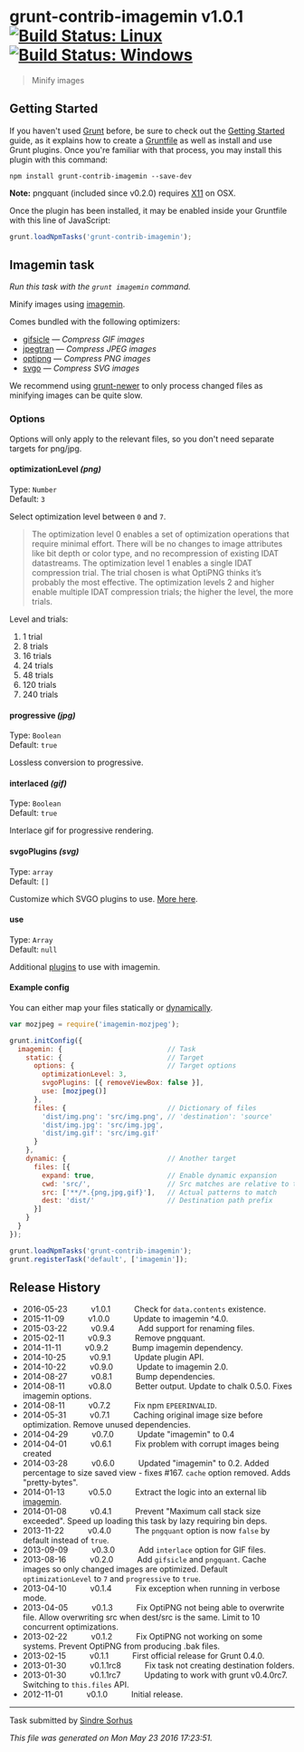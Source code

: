 # grunt-contrib-imagemin v1.0.1 [![Build Status: Linux](https://travis-ci.org/gruntjs/grunt-contrib-imagemin.svg?branch=master)](https://travis-ci.org/gruntjs/grunt-contrib-imagemin) [![Build Status: Windows](https://ci.appveyor.com/api/projects/status/7w491e6edsuanreu/branch/master?svg=true)](https://ci.appveyor.com/project/gruntjs/grunt-contrib-imagemin/branch/master)

> Minify images



## Getting Started

If you haven't used [Grunt](http://gruntjs.com/) before, be sure to check out the [Getting Started](http://gruntjs.com/getting-started) guide, as it explains how to create a [Gruntfile](http://gruntjs.com/sample-gruntfile) as well as install and use Grunt plugins. Once you're familiar with that process, you may install this plugin with this command:

```shell
npm install grunt-contrib-imagemin --save-dev
```

**Note:** pngquant (included since v0.2.0) requires [X11](http://xquartz.macosforge.org/landing/) on OSX.

Once the plugin has been installed, it may be enabled inside your Gruntfile with this line of JavaScript:

```js
grunt.loadNpmTasks('grunt-contrib-imagemin');
```




## Imagemin task
_Run this task with the `grunt imagemin` command._

Minify images using [imagemin](https://github.com/imagemin/imagemin).

Comes bundled with the following optimizers:

- [gifsicle](https://github.com/imagemin/imagemin-gifsicle) — *Compress GIF images*
- [jpegtran](https://github.com/imagemin/imagemin-jpegtran) — *Compress JPEG images*
- [optipng](https://github.com/imagemin/imagemin-optipng) — *Compress PNG images*
- [svgo](https://github.com/imagemin/imagemin-svgo) — *Compress SVG images*

We recommend using [grunt-newer](https://github.com/tschaub/grunt-newer) to only process changed files as minifying images can be quite slow.

### Options

Options will only apply to the relevant files, so you don't need separate targets for png/jpg.


#### optimizationLevel *(png)*

Type: `Number`  
Default: `3`

Select optimization level between `0` and `7`.

> The optimization level 0 enables a set of optimization operations that require minimal effort. There will be no changes to image attributes like bit depth or color type, and no recompression of existing IDAT datastreams. The optimization level 1 enables a single IDAT compression trial. The trial chosen is what OptiPNG thinks it’s probably the most effective. The optimization levels 2 and higher enable multiple IDAT compression trials; the higher the level, the more trials.

Level and trials:

1. 1 trial
2. 8 trials
3. 16 trials
4. 24 trials
5. 48 trials
6. 120 trials
7. 240 trials


#### progressive *(jpg)*

Type: `Boolean`  
Default: `true`

Lossless conversion to progressive.


#### interlaced *(gif)*

Type: `Boolean`  
Default: `true`

Interlace gif for progressive rendering.


#### svgoPlugins *(svg)*

Type: `array`  
Default: `[]`

Customize which SVGO plugins to use. [More here](https://github.com/sindresorhus/grunt-svgmin#available-optionsplugins).


#### use

Type: `Array`  
Default: `null`

Additional [plugins](https://www.npmjs.com/browse/keyword/imageminplugin) to use with imagemin.

#### Example config

You can either map your files statically or [dynamically](http://gruntjs.com/configuring-tasks#building-the-files-object-dynamically).

```js
var mozjpeg = require('imagemin-mozjpeg');

grunt.initConfig({
  imagemin: {                          // Task
    static: {                          // Target
      options: {                       // Target options
        optimizationLevel: 3,
        svgoPlugins: [{ removeViewBox: false }],
        use: [mozjpeg()]
      },
      files: {                         // Dictionary of files
        'dist/img.png': 'src/img.png', // 'destination': 'source'
        'dist/img.jpg': 'src/img.jpg',
        'dist/img.gif': 'src/img.gif'
      }
    },
    dynamic: {                         // Another target
      files: [{
        expand: true,                  // Enable dynamic expansion
        cwd: 'src/',                   // Src matches are relative to this path
        src: ['**/*.{png,jpg,gif}'],   // Actual patterns to match
        dest: 'dist/'                  // Destination path prefix
      }]
    }
  }
});

grunt.loadNpmTasks('grunt-contrib-imagemin');
grunt.registerTask('default', ['imagemin']);
```


## Release History

 * 2016-05-23   v1.0.1   Check for `data.contents` existence.
 * 2015-11-09   v1.0.0   Update to imagemin ^4.0.
 * 2015-03-22   v0.9.4   Add support for renaming files.
 * 2015-02-11   v0.9.3   Remove pngquant.
 * 2014-11-11   v0.9.2   Bump imagemin dependency.
 * 2014-10-25   v0.9.1   Update plugin API.
 * 2014-10-22   v0.9.0   Update to imagemin 2.0.
 * 2014-08-27   v0.8.1   Bump dependencies.
 * 2014-08-11   v0.8.0   Better output. Update to chalk 0.5.0. Fixes imagemin options.
 * 2014-08-11   v0.7.2   Fix npm `EPEERINVALID`.
 * 2014-05-31   v0.7.1   Caching original image size before optimization. Remove unused dependencies.
 * 2014-04-29   v0.7.0   Update "imagemin" to 0.4
 * 2014-04-01   v0.6.1   Fix problem with corrupt images being created
 * 2014-03-28   v0.6.0   Updated "imagemin" to 0.2. Added percentage to size saved view - fixes #167. `cache` option removed. Adds "pretty-bytes".
 * 2014-01-13   v0.5.0   Extract the logic into an external lib [imagemin](https://github.com/kevva/imagemin).
 * 2014-01-08   v0.4.1   Prevent "Maximum call stack size exceeded". Speed up loading this task by lazy requiring bin deps.
 * 2013-11-22   v0.4.0   The `pngquant` option is now `false` by default instead of `true`.
 * 2013-09-09   v0.3.0   Add `interlace` option for GIF files.
 * 2013-08-16   v0.2.0   Add `gifsicle` and `pngquant`. Cache images so only changed images are optimized. Default `optimizationLevel` to `7` and `progressive` to `true`.
 * 2013-04-10   v0.1.4   Fix exception when running in verbose mode.
 * 2013-04-05   v0.1.3   Fix OptiPNG not being able to overwrite file. Allow overwriting src when dest/src is the same. Limit to 10 concurrent optimizations.
 * 2013-02-22   v0.1.2   Fix OptiPNG not working on some systems. Prevent OptiPNG from producing .bak files.
 * 2013-02-15   v0.1.1   First official release for Grunt 0.4.0.
 * 2013-01-30   v0.1.1rc8   Fix task not creating destination folders.
 * 2013-01-30   v0.1.1rc7   Updating to work with grunt v0.4.0rc7. Switching to `this.files` API.
 * 2012-11-01   v0.1.0   Initial release.

---

Task submitted by [Sindre Sorhus](http://github.com/sindresorhus)

*This file was generated on Mon May 23 2016 17:23:51.*

